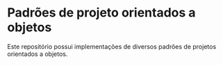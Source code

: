# Padrões de projeto orientados a objetos

Este repositório possui implementações de diversos padrões de projetos orientados a objetos.
